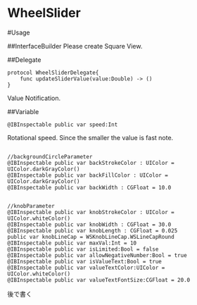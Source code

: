 # WheelSlider

#Usage

##InterfaceBuilder
Please create Square View.

##Delegate
```
protocol WheelSliderDelegate{
    func updateSliderValue(value:Double) -> ()
}
```
Value Notification.

##Variable

```
@IBInspectable public var speed:Int
```
Rotational speed.
Since the smaller the value is fast note.



```

//backgroundCircleParameter
@IBInspectable public var backStrokeColor : UIColor = UIColor.darkGrayColor()
@IBInspectable public var backFillColor : UIColor = UIColor.darkGrayColor()
@IBInspectable public var backWidth : CGFloat = 10.0


//knobParameter
@IBInspectable public var knobStrokeColor : UIColor = UIColor.whiteColor()
@IBInspectable public var knobWidth : CGFloat = 30.0
@IBInspectable public var knobLength : CGFloat = 0.025
public var knobLineCap = WSKnobLineCap.WSLineCapRound
@IBInspectable public var maxVal:Int = 10
@IBInspectable public var isLimited:Bool = false
@IBInspectable public var allowNegativeNumber:Bool = true
@IBInspectable public var isValueText:Bool = true
@IBInspectable public var valueTextColor:UIColor = UIColor.whiteColor()
@IBInspectable public var valueTextFontSize:CGFloat = 20.0

```

後で書く

